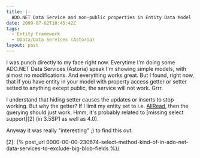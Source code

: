 ```yaml
---
title: |-
  ADO.NET Data Service and non-public properties in Entity Data Model
date: 2009-07-02T10:45:42Z
tags:
  - Entity Framework
  - OData/Data Services (Astoria)
layout: post
---
```

I was punch directly to my face right now. Everytime I'm doing some ADO.NET Data Services (Astoria) speak I'm showing simple models, with almost no modifications. And everything works great. But I found, right now, that if you have entity in your model with property access getter or setter setted to anything except public, the service will not work. Grrr.

I understand that hiding setter causes the updates or inserts to stop working. But why the getter? If I limit my entity set to i.e. [AllRead][1], then the querying should just work. Hmm, it's probably related to [missing select support][2] (in 3.5SP1 as well as 4.0).

Anyway it was really "interesting" ;) to find this out.

[1]: http://msdn.microsoft.com/en-us/library/system.data.services.entitysetrights.aspx
[2]: {% post_url 0000-00-00-230674-select-method-kind-of-in-ado-net-data-services-to-exclude-big-blob-fields %}/
